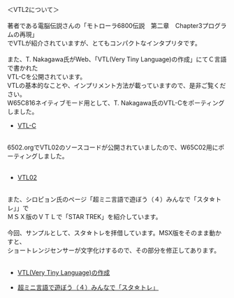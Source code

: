 ＜VTL2について＞<br>
<br>
著者である電脳伝説さんの「モトローラ6800伝説　第二章　Chapter3プログラムの再現」<br>
でVTLが紹介されていますが、とてもコンパクトなインタプリタです。<br>
<br>
また、T. Nakagawa氏がWeb、「VTL(Very Tiny Language)の作成」にてＣ言語で書かれた<br>
VTL-Cを公開されています。<br>
VTLの基本的なことや、インプリメント方法が載っていますので、是非ご覧ください。<br>
W65C816ネイティブモード用として、T. Nakagawa氏のVTL-Cをポーティングしました。<br>
- [VTL-C](https://middleriver.chagasi.com/electronics/vtl.html)<br>
<br>
6502.orgでVTL02のソースコードが公開されていましたので、W65C02用にポーティングしました。<br>
<br>

- [VTL02](http://6502.org/source/interpreters/vtl02.htm)<br>
<br>
また、シロピョン氏のページ「超ミニ言語で遊ぼう（４）みんなで「スタ☆トレ」」で<br>
ＭＳＸ版のＶＴＬで「STAR TREK」を紹介しています。<br>
<br>
今回、サンプルとして、スタ☆トレを拝借しています。MSX版をそのまま動かすと、<br>
ショートレンジセンサーが文字化けするので、その部分を修正してあります。<br>
<br>

- [VTL(Very Tiny Language)の作成](http://middleriver.chagasi.com/electronics/vtl.html)<br>

- [超ミニ言語で遊ぼう（４）みんなで「スタ☆トレ」](https://ameblo.jp/siropyon/entry-11917965564.html)<br>

